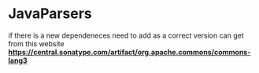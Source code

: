 # JavaParsers
if there is a new dependeneces need to add as a correct version can get from this website 
**https://central.sonatype.com/artifact/org.apache.commons/commons-lang3**
